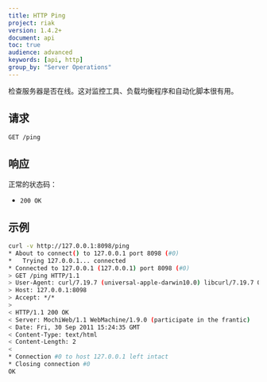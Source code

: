 ```yaml
---
title: HTTP Ping
project: riak
version: 1.4.2+
document: api
toc: true
audience: advanced
keywords: [api, http]
group_by: "Server Operations"
---
```


检查服务器是否在线。这对监控工具、负载均衡程序和自动化脚本很有用。

## 请求

```bash
GET /ping
```

## 响应

正常的状态码：

* `200 OK`

## 示例

```bash
curl -v http://127.0.0.1:8098/ping
* About to connect() to 127.0.0.1 port 8098 (#0)
*   Trying 127.0.0.1... connected
* Connected to 127.0.0.1 (127.0.0.1) port 8098 (#0)
> GET /ping HTTP/1.1
> User-Agent: curl/7.19.7 (universal-apple-darwin10.0) libcurl/7.19.7 OpenSSL/0.9.8l zlib/1.2.3
> Host: 127.0.0.1:8098
> Accept: */*
>
< HTTP/1.1 200 OK
< Server: MochiWeb/1.1 WebMachine/1.9.0 (participate in the frantic)
< Date: Fri, 30 Sep 2011 15:24:35 GMT
< Content-Type: text/html
< Content-Length: 2
<
* Connection #0 to host 127.0.0.1 left intact
* Closing connection #0
OK
```
